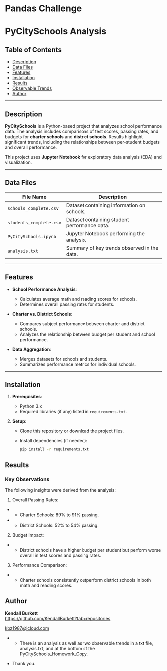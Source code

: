 # Pandas Challenge

# PyCitySchools Analysis

## Table of Contents
- [Description](#description)
- [Data Files](#data-files)
- [Features](#features)
- [Installation](#installation)
- [Results](#results)
- [Observable Trends](#observable-trends)
- [Author](#author)

---

## Description

**PyCitySchools** is a Python-based project that analyzes school performance data. The analysis includes comparisons of test scores, passing rates, and budgets for **charter schools** and **district schools**. Results highlight significant trends, including the relationships between per-student budgets and overall performance.

This project uses **Jupyter Notebook** for exploratory data analysis (EDA) and visualization.

---

## Data Files

| File Name              | Description                                   |
|------------------------|-----------------------------------------------|
| `schools_complete.csv` | Dataset containing information on schools.   |
| `students_complete.csv`| Dataset containing student performance data. |
| `PyCitySchools.ipynb`  | Jupyter Notebook performing the analysis.    |
| `analysis.txt`         | Summary of key trends observed in the data.  |

---

## Features

- **School Performance Analysis**:
  - Calculates average math and reading scores for schools.
  - Determines overall passing rates for students.

- **Charter vs. District Schools**:
  - Compares subject performance between charter and district schools.
  - Analyzes the relationship between budget per student and school performance.

- **Data Aggregation**:
  - Merges datasets for schools and students.
  - Summarizes performance metrics for individual schools.

---

## Installation

1. **Prerequisites**:
   - Python 3.x
   - Required libraries (if any) listed in `requirements.txt`.

2. **Setup**:
   - Clone this repository or download the project files.
     
   - Install dependencies (if needed):
     ```bash
     pip install -r requirements.txt
     ```

## Results

### Key Observations

The following insights were derived from the analysis:
1.	Overall Passing Rates:
- * Charter Schools: 89% to 91% passing.
- * District Schools: 52% to 54% passing.
2.	Budget Impact:
- * District schools have a higher budget per student but perform worse overall in test scores and passing rates.
3.	Performance Comparison:
- * Charter schools consistently outperform district schools in both math and reading scores.

## Author

**Kendall Burkett**  
https://github.com/KendallBurkett?tab=repositories
 
kbz1987@icloud.com


- * There is an analysis as well as two observable trends in a txt file, analysis.txt, and at the bottom of the PyCitySchools_Homework_Copy.

- Thank you.
